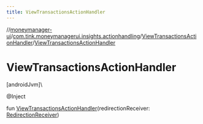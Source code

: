 ```yaml
---
title: ViewTransactionsActionHandler
---
```

//[moneymanager-ui](../../../index.html)/[com.tink.moneymanagerui.insights.actionhandling](../index.html)/[ViewTransactionsActionHandler](index.html)/[ViewTransactionsActionHandler](-view-transactions-action-handler.html)



# ViewTransactionsActionHandler



[androidJvm]\




@Inject



fun [ViewTransactionsActionHandler](-view-transactions-action-handler.html)(redirectionReceiver: [RedirectionReceiver](../../se.tink.android.redirection/-redirection-receiver/index.html))





